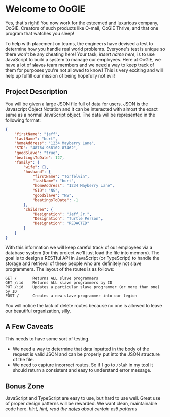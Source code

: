 # Welcome to OoGlE

Yes, that's right! You now work for the esteemed and luxurious company, OoGlE. Creators of such products like O-mail, OoGlE Thrive, and that one program that watches you sleep!

To help with placement on teams, the engineers have devised a test to determine how you handle real world problems. Everyone's test is unique so there won't be any cheating here! Your task, *insert name here*, is to use JavaScript to build a system to manage our employees. Here at OoGlE, we have a lot of ~~slaves~~ team members and we need a way to keep track of them for purposes you're not allowed to know! This is very exciting and will help up fulfill our mission of being hopefully not evil!

## Project Description

You will be given a large JSON file full of data for users. JSON is the Javascript Object Notation and it can be interacted with almost the exact same as a normal JavaScript object. The data will be represented in the following format:

```json
{
    "firstName": "jeff",
    "lastName": "burt",
    "homeAddress": "1234 Mayberry Lane",
    "SID": "48764-938102-87462",
    "goodSlave": "true",
    "beatingsToDate": 127,
    "family": {
        "wife": {},
        "husband": {
            "firstName": "Torfelvin",
            "lastName": "burt",
            "homeAddress": "1234 Mayberry Lane",
            "SID": "NS",
            "goodSlave": "NS",
            "beatingsToDate": -1
        },
        "children": {
            "Designation": "Jeff Jr.",
       		"Designation": "Turtle Person",
        	"Designation": "REDACTED"
        }
    }
}
```

With this information we will keep careful track of our employees via a database system (for this project we'll just load the file into memory). The goal is to design a RESTful API in JavaScript (or TypeScript) to handle the storage and retrieval of these people who are definitely not slave programmers. The layout of the routes is as follows:

```
GET / 		Returns ALL slave programmers
GET /:id 	Returns ALL slave programmers by ID
PUT /:id 	Updates a particular slave programmer (or more than one) by ID
POST /		Creates a new slave programmer into our legion
```
You will notice the lack of delete routes because no one is allowed to leave our beautiful organization, silly.

## A Few Caveats
This needs to have some sort of testing. 
- We need a way to determine that data inputted in the body of the request is valid JSON and can be properly put into the JSON structure of the file.
- We need to capture incorrect routes. So if I go to `/blah` in my [tool](https://www.getpostman.com/) it should return a consistent and easy to understand error message.

## Bonus Zone
JavaScript and TypeScript are easy to use, but hard to use well. Great use of proper design patterns will be rewarded. We want clean, maintainable code here. *hint, hint, read the [notes](https://github.com/jparr721/cs/blob/master/CIS343/javascrpt_proj/javascript.md) about certain es6 patterns* 

